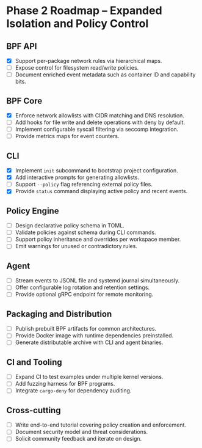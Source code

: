 # Phase 2 Roadmap – Expanded Isolation and Policy Control

## BPF API
- [x] Support per-package network rules via hierarchical maps.
- [ ] Expose control for filesystem read/write policies.
- [ ] Document enriched event metadata such as container ID and capability bits.

## BPF Core
- [x] Enforce network allowlists with CIDR matching and DNS resolution.
- [ ] Add hooks for file write and delete operations with deny by default.
- [ ] Implement configurable syscall filtering via seccomp integration.
- [ ] Provide metrics maps for event counters.

## CLI
- [x] Implement `init` subcommand to bootstrap project configuration.
- [x] Add interactive prompts for generating allowlists.
- [ ] Support `--policy` flag referencing external policy files.
- [x] Provide `status` command displaying active policy and recent events.

## Policy Engine
- [ ] Design declarative policy schema in TOML.
- [ ] Validate policies against schema during CLI commands.
- [ ] Support policy inheritance and overrides per workspace member.
- [ ] Emit warnings for unused or contradictory rules.

## Agent
- [ ] Stream events to JSONL file and systemd journal simultaneously.
- [ ] Offer configurable log rotation and retention settings.
- [ ] Provide optional gRPC endpoint for remote monitoring.

## Packaging and Distribution
- [ ] Publish prebuilt BPF artifacts for common architectures.
- [ ] Provide Docker image with runtime dependencies preinstalled.
- [ ] Generate distributable archive with CLI and agent binaries.

## CI and Tooling
- [ ] Expand CI to test examples under multiple kernel versions.
- [ ] Add fuzzing harness for BPF programs.
- [ ] Integrate `cargo-deny` for dependency auditing.

## Cross-cutting
- [ ] Write end-to-end tutorial covering policy creation and enforcement.
- [ ] Document security model and threat considerations.
- [ ] Solicit community feedback and iterate on design.
